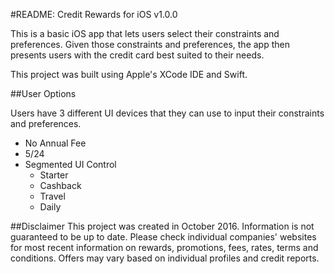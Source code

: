 #README: Credit Rewards for iOS v1.0.0

This is a basic iOS app that lets users select their constraints and preferences. Given those constraints and preferences, the app then presents users with the credit card best suited to their needs.

This project was built using Apple's XCode IDE and Swift.

##User Options

Users have 3 different UI devices that they can use to input their constraints and preferences.

+ No Annual Fee
+ 5/24
+ Segmented UI Control
	* Starter
	* Cashback
	* Travel
	* Daily
	
##Disclaimer
This project was created in October 2016. Information is not guaranteed to be up to date. Please check individual companies' websites for most recent information on rewards, promotions, fees, rates, terms and conditions. Offers may vary based on individual profiles and credit reports.
